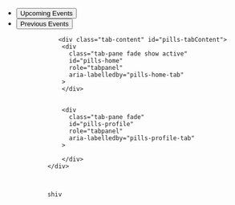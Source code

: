 <ul
                    class="nav nav-pills  tabs_events "
                    id="pills-tab"
                    role="tablist"
                  >
                    <li class="nav-item" role="presentation">
                      <button
                        class="nav-link active"
                        id="pills-home-tab"
                        data-bs-toggle="pill"
                        data-bs-target="#pills-home"
                        type="button"
                        role="tab"
                        aria-controls="pills-home"
                        aria-selected="true"
                      >
                        Upcoming Events
                      </button>
                    </li>
                    <li class="nav-item" role="presentation">
                      <button
                        class="nav-link"
                        id="pills-profile-tab"
                        data-bs-toggle="pill"
                        data-bs-target="#pills-profile"
                        type="button"
                        role="tab"
                        aria-controls="pills-profile"
                        aria-selected="false"
                      >
                        Previous Events
                      </button>
                    </li>
                  </ul>



                   <div class="tab-content" id="pills-tabContent">
                    <div
                      class="tab-pane fade show active"
                      id="pills-home"
                      role="tabpanel"
                      aria-labelledby="pills-home-tab"
                    >
                    </div>  


                    <div
                      class="tab-pane fade"
                      id="pills-profile"
                      role="tabpanel"
                      aria-labelledby="pills-profile-tab"
                    >
                        
                    </div>
                </div>
                
                
                
                shiv
